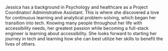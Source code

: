 Jessica has a background in Psychology and healthcare as a Project Coordinator/
Administrative Assistant. This is where she discovered a love for continuous learning
and analytical problem-solving, which began her transition into tech.  Knowing many people 
throughout her life with accessibility needs, her greatest passion while becoming a full-stack 
engineer is learning about accessibility.  She looks forward to starting her journey in tech 
and learning how she can best utilize her skills to benefit the lives of others.
